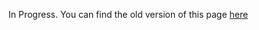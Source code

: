 In Progress. You can find the old version of this page [here](https://mgruddy.wixsite.com/home/research)
